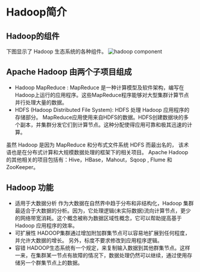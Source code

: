 # Hadoop简介

## Hadoop的组件
下图显示了 Hadoop 生态系统的各种组件。
![hadoop component](http://kfcoding.oss-cn-hangzhou.aliyuncs.com/71bb8158da3a4e2fafbaf7d22c542727/resources/1529464230317.png)

## Apache Hadoop 由两个子项目组成 
- Hadoop MapReduce :
MapReduce 是一种计算模型及软件架构，编写在Hadoop上运行的应用程序。这些MapReduce程序能够对大型集群计算节点并行处理大量的数据。
- HDFS (Hadoop Distributed File System): 
HDFS 处理 Hadoop 应用程序的存储部分。 MapReduce应用使用来自HDFS的数据。HDFS创建数据块的多个副本，并集群分发它们到计算节点。这种分配使得应用可靠和极其迅速的计算。

虽然 Hadoop 是因为 MapReduce 和分布式文件系统 HDFS 而最出名的， 该术语也是在分布式计算和大规模数据处理的框架下的相关项目。 Apache Hadoop 的其他相关的项目包括有：Hive，HBase，Mahout，Sqoop , Flume 和 ZooKeeper。

## Hadoop 功能
- 适用于大数据分析
作为大数据在自然界中趋于分布和非结构化，Hadoop 集群最适合于大数据的分析。因为，它处理逻辑(未实际数据)流向计算节点，更少的网络带宽消耗。这个概念被称为数据区域性概念，它可以帮助提高基于 Hadoop 应用程序的效率。
- 可扩展性
HADOOP集群通过增加附加群集节点可以容易地扩展到任何程度，并允许大数据的增长。 另外，标度不要求修改到应用程序逻辑。
- 容错
HADOOP生态系统有一个规定，来复制输入数据到其他群集节点。这样一来，在集群某一节点有故障的情况下，数据处理仍然可以继续，通过使用存储另一个群集节点上的数据。

